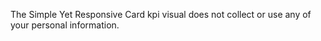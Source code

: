 The Simple Yet Responsive Card kpi visual does not collect or use any of your personal information.
